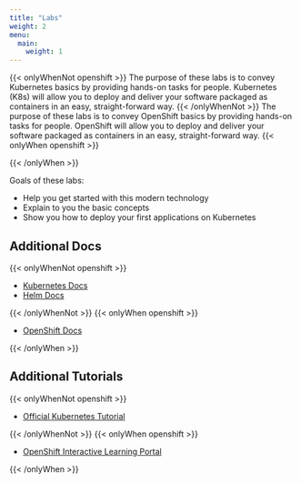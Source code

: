 ```yaml
---
title: "Labs"
weight: 2
menu:
  main:
    weight: 1
---
```


{{< onlyWhenNot openshift >}}
The purpose of these labs is to convey Kubernetes basics by providing hands-on tasks for people. Kubernetes (K8s) will allow you to deploy and deliver your software packaged as containers in an easy, straight-forward way.
{{< /onlyWhenNot >}}
The purpose of these labs is to convey OpenShift basics by providing hands-on tasks for people. OpenShift will allow you to deploy and deliver your software packaged as containers in an easy, straight-forward way.
{{< onlyWhen openshift >}}

{{< /onlyWhen >}}

Goals of these labs:

* Help you get started with this modern technology
* Explain to you the basic concepts
* Show you how to deploy your first applications on Kubernetes


## Additional Docs

{{< onlyWhenNot openshift >}}

* [Kubernetes Docs](https://kubernetes.io/docs/home/?path=users&persona=app-developer&level=foundational)
* [Helm Docs](https://docs.helm.sh/)

{{< /onlyWhenNot >}}
{{< onlyWhen openshift >}}

* [OpenShift Docs](https://docs.openshift.com/)

{{< /onlyWhen >}}


## Additional Tutorials

{{< onlyWhenNot openshift >}}

* [Official Kubernetes Tutorial](https://kubernetes.io/docs/tutorials/)

{{< /onlyWhenNot >}}
{{< onlyWhen openshift >}}

* [OpenShift Interactive Learning Portal](https://learn.openshift.com/)

{{< /onlyWhen >}}

